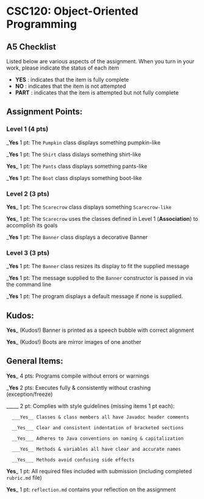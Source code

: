 # CSC120: Object-Oriented Programming
## A5 Checklist

Listed below are various aspects of the assignment.  When you turn in your work, please indicate the status of each item

- **YES** : indicates that the item is fully complete
- **NO** : indicates that the item is not attempted
- **PART** : indicates that the item is attempted but not fully complete


## Assignment Points:

### Level 1 (4 pts)

___Yes__ 1 pt: The `Pumpkin` class displays something pumpkin-like

___Yes__ 1 pt: The `Shirt` class dislays something shirt-like

__Yes___ 1 pt: The `Pants` class displays something pants-like

___Yes__ 1 pt: The `Boot` class displays something boot-like

### Level 2 (3 pts)

__Yes___ 1 pt: The `Scarecrow` class displays something `Scarecrow-like`

__Yes___ 1 pt: The `Scarecrow` uses the classes defined in Level 1 (**Association**) to accomplish its goals

___Yes__ 1 pt: The `Banner` class displays a decorative Banner

### Level 3 (3 pts)

___Yes__ 1 pt: The `Banner` class resizes its display to fit the supplied message

___Yes__ 1 pt: The message supplied to the `Banner` constructor is passed in via the command line

___Yes__ 1 pt: The program displays a default message if none is supplied.

## Kudos:

__Yes___ (Kudos!) Banner is printed as a speech bubble with correct alignment

__Yes___ (Kudos!) Boots are mirror images of one another



## General Items:

__Yes___ 4 pts: Programs compile without errors or warnings

___Yes__ 2 pts: Executes fully & consistently without crashing (exception/freeze)

_____ 2 pt: Complies with style guidelines (missing items 1 pt each):

      ___Yes__ Classes & class members all have Javadoc header comments

      __Yes___ Clear and consistent indentation of bracketed sections

      __Yes___ Adheres to Java conventions on naming & capitalization

      ___Yes__ Methods & variables all have clear and accurate names

      __Yes___ Methods avoid confusing side effects

__Yes___ 1 pt: All required files included with submission (including completed `rubric.md` file)

__Yes___ 1 pt: `reflection.md` contains your reflection on the assignment
